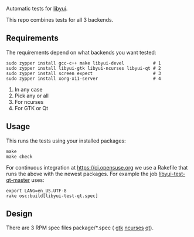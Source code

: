 Automatic tests for [libyui](https://github.com/libyui/libyui).

This repo combines tests for all 3 backends.

Requirements
------------

The requirements depend on what backends you want tested:

    sudo zypper install gcc-c++ make libyui-devel           # 1
    sudo zypper install libyui-gtk libyui-ncurses libyui-qt # 2
    sudo zypper install screen expect                       # 3
    sudo zypper install xorg-x11-server                     # 4

1. In any case
2. Pick any or all
3. For ncurses
4. For GTK or Qt

Usage
-----

This runs the tests using your installed packages:

    make
    make check

For continuous integration at <https://ci.opensuse.org> we use a Rakefile
that runs the above with the newest packages. For example the job
[libyui-test-qt-master](https://ci.opensuse.org/job/libyui-test-qt-master/)
uses:

    export LANG=en_US.UTF-8
    rake osc:build[libyui-test-qt.spec]

Design
------

There are 3 RPM spec files package/*.spec (
[gtk](package/libyui-test-gtk.spec)
[ncurses](package/libyui-test-ncurses.spec)
[qt](package/libyui-test-qt.spec)).
